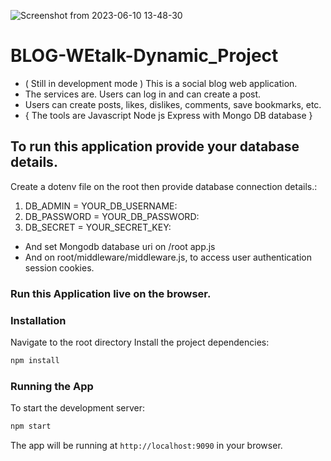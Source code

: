 
![Screenshot from 2023-06-10 13-48-30](https://github.com/Dev-Abu/BLOG-WEtalk-Daynamic_Project/assets/111322652/bb394a2a-933c-463b-a486-01f42659382c)
# BLOG-WEtalk-Dynamic_Project
- ( Still in development  mode ) This is  a social blog web application.
- The services are. Users can log in and can create a post.
- Users can create  posts, likes, dislikes, comments, save bookmarks, etc.
- { The tools are Javascript  Node js Express with Mongo DB database }  


## To run this application provide your database details.
  Create a dotenv file on the root then provide database connection details.:
  1. DB_ADMIN = YOUR_DB_USERNAME:
  2. DB_PASSWORD = YOUR_DB_PASSWORD:
  3. DB_SECRET = YOUR_SECRET_KEY:

 - And set Mongodb database uri on /root app.js 
 - And on root/middleware/middleware.js, to access user authentication session cookies.

### Run this Application live on the browser.

### Installation

Navigate to the root directory 
Install the project dependencies:

```bash
npm install
```

### Running the App

To start the development server:

```bash
npm start
```

The app will be running at `http://localhost:9090` in your browser.
